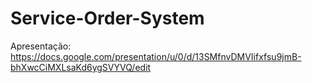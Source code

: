 # Service-Order-System

Apresentação: https://docs.google.com/presentation/u/0/d/13SMfnvDMVIifxfsu9jmB-bhXwcCiMXLsaKd6ygSVYVQ/edit
